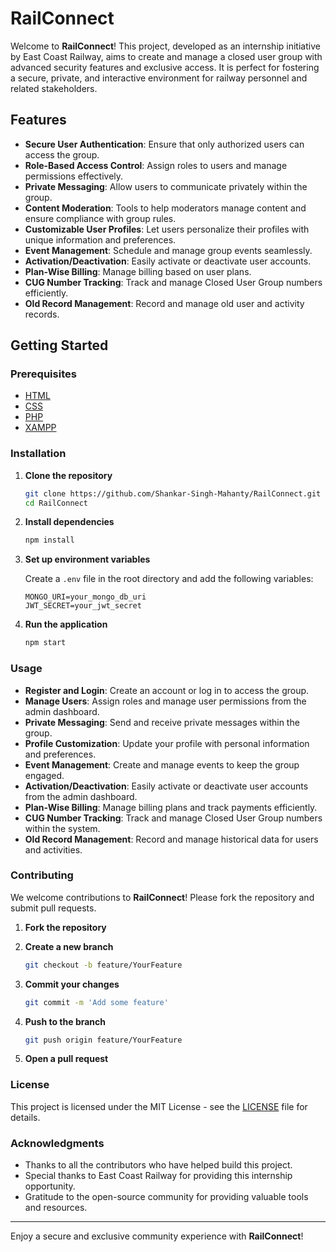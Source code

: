 # RailConnect

Welcome to **RailConnect**! This project, developed as an internship initiative by East Coast Railway, aims to create and manage a closed user group with advanced security features and exclusive access. It is perfect for fostering a secure, private, and interactive environment for railway personnel and related stakeholders.

## Features

- **Secure User Authentication**: Ensure that only authorized users can access the group.
- **Role-Based Access Control**: Assign roles to users and manage permissions effectively.
- **Private Messaging**: Allow users to communicate privately within the group.
- **Content Moderation**: Tools to help moderators manage content and ensure compliance with group rules.
- **Customizable User Profiles**: Let users personalize their profiles with unique information and preferences.
- **Event Management**: Schedule and manage group events seamlessly.
- **Activation/Deactivation**: Easily activate or deactivate user accounts.
- **Plan-Wise Billing**: Manage billing based on user plans.
- **CUG Number Tracking**: Track and manage Closed User Group numbers efficiently.
- **Old Record Management**: Record and manage old user and activity records.

## Getting Started

### Prerequisites

- [HTML]()
- [CSS]()
- [PHP]()
- [XAMPP]()

### Installation

1. **Clone the repository**

   ```sh
   git clone https://github.com/Shankar-Singh-Mahanty/RailConnect.git
   cd RailConnect
   ```

2. **Install dependencies**

   ```sh
   npm install
   ```

3. **Set up environment variables**

   Create a `.env` file in the root directory and add the following variables:

   ```env
   MONGO_URI=your_mongo_db_uri
   JWT_SECRET=your_jwt_secret
   ```

4. **Run the application**

   ```sh
   npm start
   ```

### Usage

- **Register and Login**: Create an account or log in to access the group.
- **Manage Users**: Assign roles and manage user permissions from the admin dashboard.
- **Private Messaging**: Send and receive private messages within the group.
- **Profile Customization**: Update your profile with personal information and preferences.
- **Event Management**: Create and manage events to keep the group engaged.
- **Activation/Deactivation**: Easily activate or deactivate user accounts from the admin dashboard.
- **Plan-Wise Billing**: Manage billing plans and track payments efficiently.
- **CUG Number Tracking**: Track and manage Closed User Group numbers within the system.
- **Old Record Management**: Record and manage historical data for users and activities.

### Contributing

We welcome contributions to **RailConnect**! Please fork the repository and submit pull requests.

1. **Fork the repository**
2. **Create a new branch**

   ```sh
   git checkout -b feature/YourFeature
   ```

3. **Commit your changes**

   ```sh
   git commit -m 'Add some feature'
   ```

4. **Push to the branch**

   ```sh
   git push origin feature/YourFeature
   ```

5. **Open a pull request**

### License

This project is licensed under the MIT License - see the [LICENSE](LICENSE) file for details.

### Acknowledgments

- Thanks to all the contributors who have helped build this project.
- Special thanks to East Coast Railway for providing this internship opportunity.
- Gratitude to the open-source community for providing valuable tools and resources.

---

Enjoy a secure and exclusive community experience with **RailConnect**!

